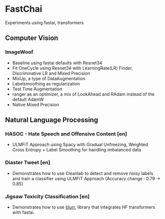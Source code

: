 # FastChai

Experiments using fastai, transformers

## Computer Vision

### ImageWoof
- Baseline using fastai defaults with Resnet34
- Fit OneCycle using Resnet34 with LearningRate(LR) Finder, Discriminative LR and Mixed Precision
- MixUp, a type of DataAugmentation
- Labelsmoothing as regularization
- Test Time Augmentation
- ranger as an optimizer, a mix of LookAhead and RAdam instead of the default AdamW
- Native Mixed Precision

## Natural Language Processing

### HASOC - Hate Speech and Offensive Content [en]
- ULMFiT Approach using Spacy with Gradual Unfreezing, Weighted Cross Entropy + Label Smoothing for handling imbalanced data

### Diaster Tweet [en]
- Demonstrates how to use Cleanlab to detect and remove noisy labels and train a classifier using ULMFiT Approach (Accuracy change : 0.79 -> 0.85)

### Jigsaw Toxicity Classification [en]
- Demonstrates how to use [blurr](https://ohmeow.github.io/blurr), library that integrates HF transformers with fastai. 
